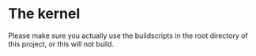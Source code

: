 # The kernel
Please make sure you actually use the buildscripts in the root directory of this project, or this will not build.

